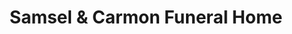 ---
title: "Samsel & Carmon Funeral Home"
url: /south-windsor/samsel-and-carmon-funeral-home/
shop: funeral directors
---